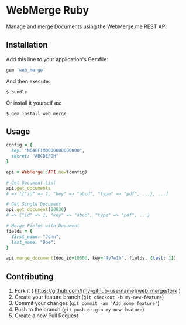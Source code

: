 # WebMerge Ruby

Manage and merge Documents using the WebMerge.me REST API

## Installation

Add this line to your application's Gemfile:

```ruby
gem 'web_merge'
```

And then execute:

    $ bundle

Or install it yourself as:

    $ gem install web_merge

## Usage

```ruby
config = {
  key: "N64EFIM0000000000000",
  secret: "ABCDEFGH"
}

api = WebMerge::API.new(config)

# Get Document List
api.get_documents
# => [{"id" => 1, "key" => "abcd", "type" => "pdf", ...}, ...]

# Get Single Document
api.get_document(30036)
# => {"id" => 1, "key" => "abcd", "type" => "pdf", ...}

# Merge Fields with Document
fields = {
  first_name: "John",
  last_name: "Doe",
}

api.merge_document(doc_id=10000, key="4y7e1h", fields, {test: 1})
```

## Contributing

1. Fork it ( https://github.com/[my-github-username]/web_merge/fork )
2. Create your feature branch (`git checkout -b my-new-feature`)
3. Commit your changes (`git commit -am 'Add some feature'`)
4. Push to the branch (`git push origin my-new-feature`)
5. Create a new Pull Request
